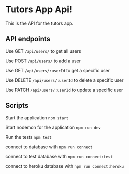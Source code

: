 # Tutors App Api!

This is the API for the tutors app.

## API endpoints

Use GET `/api/users/` to get all users

Use POST `/api/users/` to add a user

Use GET `/api/users/:userId` to get a specific user

Use DELETE `/api/users/:userId` to delete a specific user

Use PATCH `/api/users/:userId` to update a specific user

## Scripts

Start the application `npm start`

Start nodemon for the application `npm run dev`

Run the tests `npm test`

connect to database with `npm run connect`

connect to test database with `npm run connect:test`

connect to heroku database with `npm run connect:heroku`
